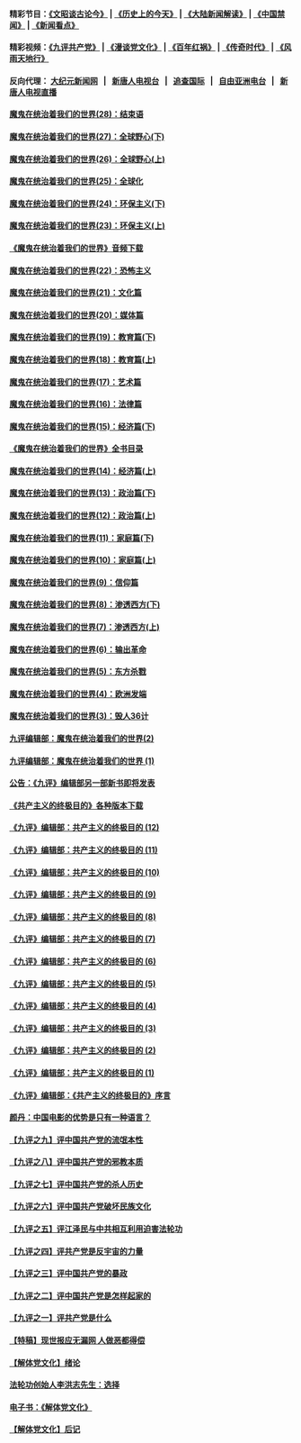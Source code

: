 #### 精彩节目：[《文昭谈古论今》](http://198.13.36.48/wenzhao) | [《历史上的今天》](http://198.13.36.48/today-in-history) | [《大陆新闻解读》](http://198.13.36.48/ntdtv-comedy) | [《中国禁闻》](http://198.13.36.48/ntdtv-news) | [《新闻看点》](http://198.13.36.48/news-insight) 

 #### 精彩视频：[《九评共产党》](http://198.13.36.48:10000/videos/jiuping) | [《漫谈党文化》](http://198.13.36.48:10000/videos/mtdwh) | [《百年红祸》](http://198.13.36.48:10000/videos/bnhh) | [《传奇时代》](http://198.13.36.48:10000/videos/legend) | [《风雨天地行》](http://198.13.36.48:10000/videos/fytdx) 

 #### 反向代理： [大纪元新闻网](http://198.13.36.48:10080/) &nbsp;&nbsp;|&nbsp;&nbsp; [新唐人电视台](http://198.13.36.48:8000/) &nbsp;&nbsp;|&nbsp;&nbsp; [追查国际](http://198.13.36.48:10010/) &nbsp;&nbsp;|&nbsp;&nbsp; [自由亚洲电台](http://198.13.36.48:9800/) &nbsp;&nbsp;|&nbsp;&nbsp; [新唐人电视直播](http://198.13.36.48/) 

#### [魔鬼在统治着我们的世界(28)：结束语](../pages/nsc422/n10936246.md?t=02180547) 

#### [魔鬼在统治着我们的世界(27)：全球野心(下)](../pages/nsc422/n10928319.md?t=02180547) 

#### [魔鬼在统治着我们的世界(26)：全球野心(上)](../pages/nsc422/n10900318.md?t=02180547) 

#### [魔鬼在统治着我们的世界(25)：全球化](../pages/nsc422/n10788205.md?t=02180547) 

#### [魔鬼在统治着我们的世界(24)：环保主义(下)](../pages/nsc422/n10695307.md?t=02180547) 

#### [魔鬼在统治着我们的世界(23)：环保主义(上)](../pages/nsc422/n10688613.md?t=02180547) 

#### [《魔鬼在统治着我们的世界》音频下载](../pages/nsc422/n10635553.md?t=02180547) 

#### [魔鬼在统治着我们的世界(22)：恐怖主义](../pages/nsc422/n10614727.md?t=02180547) 

#### [魔鬼在统治着我们的世界(21)：文化篇](../pages/nsc422/n10597706.md?t=02180547) 

#### [魔鬼在统治着我们的世界(20)：媒体篇](../pages/nsc422/n10586579.md?t=02180547) 

#### [魔鬼在统治着我们的世界(19)：教育篇(下)](../pages/nsc422/n10564808.md?t=02180547) 

#### [魔鬼在统治着我们的世界(18)：教育篇(上)](../pages/nsc422/n10526970.md?t=02180547) 

#### [魔鬼在统治着我们的世界(17)：艺术篇](../pages/nsc422/n10499093.md?t=02180547) 

#### [魔鬼在统治着我们的世界(16)：法律篇](../pages/nsc422/n10485969.md?t=02180547) 

#### [魔鬼在统治着我们的世界(15)：经济篇(下)](../pages/nsc422/n10469975.md?t=02180547) 

#### [《魔鬼在统治着我们的世界》全书目录](../pages/nsc422/n10464261.md?t=02180547) 

#### [魔鬼在统治着我们的世界(14)：经济篇(上)](../pages/nsc422/n10457370.md?t=02180547) 

#### [魔鬼在统治着我们的世界(13)：政治篇(下)](../pages/nsc422/n10448270.md?t=02180547) 

#### [魔鬼在统治着我们的世界(12)：政治篇(上)](../pages/nsc422/n10444576.md?t=02180547) 

#### [魔鬼在统治着我们的世界(11)：家庭篇(下)](../pages/nsc422/n10440961.md?t=02180547) 

#### [魔鬼在统治着我们的世界(10)：家庭篇(上)](../pages/nsc422/n10435448.md?t=02180547) 

#### [魔鬼在统治着我们的世界(9)：信仰篇](../pages/nsc422/n10432159.md?t=02180547) 

#### [魔鬼在统治着我们的世界(8)：渗透西方(下)](../pages/nsc422/n10429603.md?t=02180547) 

#### [魔鬼在统治着我们的世界(7)：渗透西方(上)](../pages/nsc422/n10426013.md?t=02180547) 

#### [魔鬼在统治着我们的世界(6)：输出革命](../pages/nsc422/n10421536.md?t=02180547) 

#### [魔鬼在统治着我们的世界(5)：东方杀戮](../pages/nsc422/n10417707.md?t=02180547) 

#### [魔鬼在统治着我们的世界(4)：欧洲发端](../pages/nsc422/n10414890.md?t=02180547) 

#### [魔鬼在统治着我们的世界(3)：毁人36计](../pages/nsc422/n10411583.md?t=02180547) 

#### [九评编辑部：魔鬼在统治着我们的世界(2)](../pages/nsc422/n10410036.md?t=02180547) 

#### [九评编辑部：魔鬼在统治着我们的世界 (1)](../pages/nsc422/n10406825.md?t=02180547) 

#### [公告：《九评》编辑部另一部新书即将发表](../pages/nsc422/n10405104.md?t=02180547) 

#### [《共产主义的终极目的》各种版本下载](../pages/nsc422/n10022138.md?t=02180547) 

#### [《九评》编辑部：共产主义的终极目的 (12)](../pages/nsc422/n9933272.md?t=02180547) 

#### [《九评》编辑部：共产主义的终极目的 (11)](../pages/nsc422/n9924973.md?t=02180547) 

#### [《九评》编辑部：共产主义的终极目的 (10)](../pages/nsc422/n9920883.md?t=02180547) 

#### [《九评》编辑部：共产主义的终极目的 (9)](../pages/nsc422/n9916363.md?t=02180547) 

#### [《九评》编辑部：共产主义的终极目的 (8)](../pages/nsc422/n9912488.md?t=02180547) 

#### [《九评》编辑部：共产主义的终极目的 (7)](../pages/nsc422/n9901176.md?t=02180547) 

#### [《九评》编辑部：共产主义的终极目的 (6)](../pages/nsc422/n9899359.md?t=02180547) 

#### [《九评》编辑部：共产主义的终极目的 (5)](../pages/nsc422/n9893174.md?t=02180547) 

#### [《九评》编辑部：共产主义的终极目的 (4)](../pages/nsc422/n9891246.md?t=02180547) 

#### [《九评》编辑部：共产主义的终极目的 (3)](../pages/nsc422/n9879879.md?t=02180547) 

#### [《九评》编辑部：共产主义的终极目的 (2)](../pages/nsc422/n9876205.md?t=02180547) 

#### [《九评》编辑部：共产主义的终极目的 (1)](../pages/nsc422/n9865857.md?t=02180547) 

#### [《九评》编辑部：《共产主义的终极目的》序言](../pages/nsc422/n9862666.md?t=02180547) 

#### [颜丹：中国电影的优势是只有一种语言？](../pages/nsc422/n9583062.md?t=02180547) 

#### [【九评之九】评中国共产党的流氓本性](../pages/nsc422/n737542.md?t=02180547) 

#### [【九评之八】评中国共产党的邪教本质](../pages/nsc422/n735942.md?t=02180547) 

#### [【九评之七】评中国共产党的杀人历史](../pages/nsc422/n733806.md?t=02180547) 

#### [【九评之六】评中国共产党破坏民族文化](../pages/nsc422/n731667.md?t=02180547) 

#### [【九评之五】评江泽民与中共相互利用迫害法轮功](../pages/nsc422/n730058.md?t=02180547) 

#### [【九评之四】评共产党是反宇宙的力量](../pages/nsc422/n727814.md?t=02180547) 

#### [【九评之三】评中国共产党的暴政](../pages/nsc422/n725597.md?t=02180547) 

#### [【九评之二】评中国共产党是怎样起家的](../pages/nsc422/n723946.md?t=02180547) 

#### [【九评之一】评共产党是什么](../pages/nsc422/n722529.md?t=02180547) 

#### [【特稿】现世报应无漏网 人做恶都得偿](../pages/nsc422/n4215167.md?t=02180547) 

#### [【解体党文化】绪论](../pages/nsc422/n1449356.md?t=02180547) 

#### [法轮功创始人李洪志先生：选择](../pages/nsc422/n3580738.md?t=02180547) 

#### [电子书：《解体党文化》](../pages/nsc422/n1573484.md?t=02180547) 

#### [【解体党文化】后记](../pages/nsc422/n1531999.md?t=02180547) 

